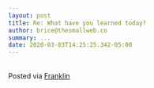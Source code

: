 ```yaml
---  
layout: post  
title: Re: What have you learned today?  
author: brice@thesmallweb.co  
summary: ...  
date: 2020-03-03T14:25:25.342-05:00  
---
```


<br />Posted via <a href="https://franklinpostal.com">Franklin</a>